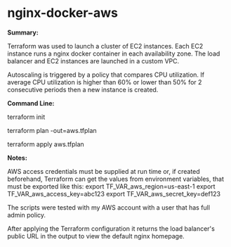 # nginx-docker-aws
**Summary:**

Terraform was used to launch a cluster of EC2 instances. Each EC2 instance runs a nginx docker container in each availability zone. The load balancer and EC2 instances are launched in a custom VPC.

Autoscaling is triggered by a policy that compares CPU utilization. If average CPU utilization is higher than 60% or lower than 50% for 2 consecutive periods then a new instance is created.

**Command Line:**

terraform init

terraform plan -out=aws.tfplan

terraform apply aws.tfplan

**Notes:**

AWS access credentials must be supplied at run time or, if created beforehand, Terraform can get the values from environment variables, that must be exported like this:
export TF_VAR_aws_region=us-east-1
export TF_VAR_aws_access_key=abc123
export TF_VAR_aws_secret_key=def123

The scripts were tested with my AWS account with a user that has full admin policy.

After applying the Terraform configuration it returns the load balancer's public URL in the output to view the default nginx homepage.
